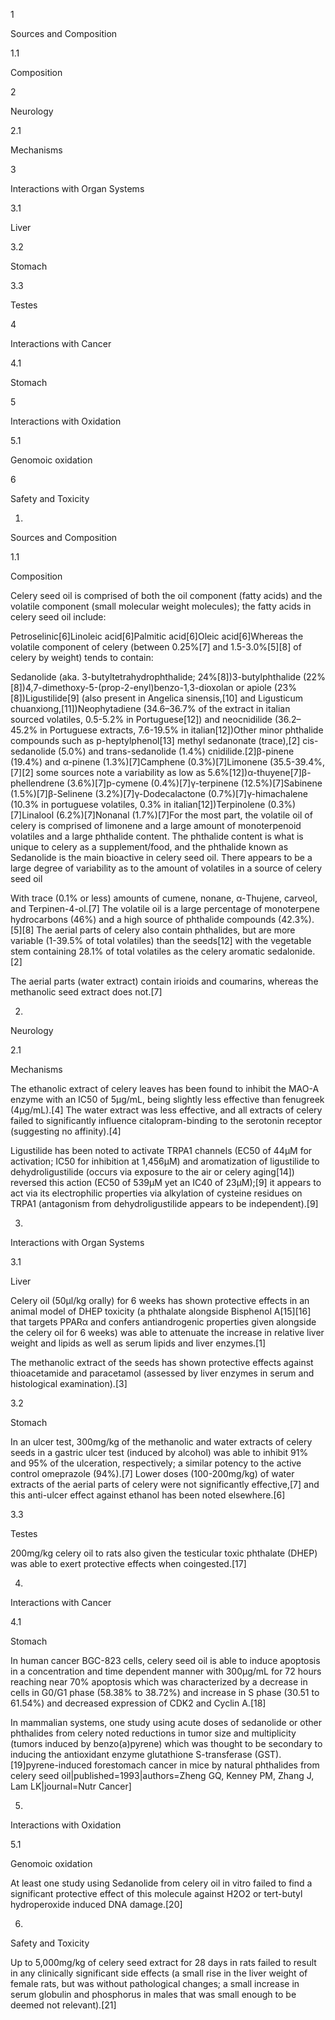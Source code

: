 1

Sources and Composition

1.1

Composition

2

Neurology

2.1

Mechanisms

3

Interactions with Organ Systems

3.1

Liver

3.2

Stomach

3.3

Testes

4

Interactions with Cancer

4.1

Stomach

5

Interactions with Oxidation

5.1

Genomoic oxidation

6

Safety and Toxicity

1.

Sources and Composition

1.1

Composition

Celery seed oil is comprised of both the oil component (fatty acids) and the volatile component (small molecular weight molecules); the fatty acids in celery seed oil include:

Petroselinic[6]Linoleic acid[6]Palmitic acid[6]Oleic acid[6]Whereas the volatile component of celery (between 0.25%[7] and 1.5-3.0%[5][8] of celery by weight) tends to contain:

Sedanolide (aka. 3-butyltetrahydrophthalide; 24%[8])3-butylphthalide (22%[8])4,7-dimethoxy-5-(prop-2-enyl)benzo-1,3-dioxolan or apiole (23%[8])Ligustilide[9] (also present in Angelica sinensis,[10] and Ligusticum chuanxiong,[11])Neophytadiene (34.6–36.7% of the extract in italian sourced volatiles, 0.5-5.2% in Portuguese[12]) and neocnidilide (36.2–45.2% in Portuguese extracts, 7.6-19.5% in italian[12])Other minor phthalide compounds such as p-heptylphenol[13] methyl sedanonate (trace),[2] cis-sedanolide (5.0%) and trans-sedanolide (1.4%) cnidilide.[2]β-pinene (19.4%) and α-pinene (1.3%)[7]Camphene (0.3%)[7]Limonene (35.5-39.4%,[7][2] some sources note a variability as low as 5.6%[12])α-thuyene[7]β-phellendrene (3.6%)[7]p-cymene (0.4%)[7]γ-terpinene (12.5%)[7]Sabinene (1.5%)[7]β-Selinene (3.2%)[7]γ-Dodecalactone (0.7%)[7]γ-himachalene (10.3% in portuguese volatiles, 0.3% in italian[12])Terpinolene (0.3%)[7]Linalool (6.2%)[7]Nonanal (1.7%)[7]For the most part, the volatile oil of celery is comprised of limonene and a large amount of monoterpenoid volatiles and a large phthalide content. The phthalide content is what is unique to celery as a supplement/food, and the phthalide known as Sedanolide is the main bioactive in celery seed oil. There appears to be a large degree of variability as to the amount of volatiles in a source of celery seed oil

With trace (0.1% or less) amounts of cumene, nonane, α-Thujene, carveol, and Terpinen-4-ol.[7] The volatile oil is a large percentage of monoterpene hydrocarbons (46%) and a high source of phthalide compounds (42.3%).[5][8] The aerial parts of celery also contain phthalides, but are more variable (1-39.5% of total volatiles) than the seeds[12] with the vegetable stem containing 28.1% of total volatiles as the celery aromatic sedalonide.[2]

The aerial parts (water extract) contain irioids and coumarins, whereas the methanolic seed extract does not.[7]

2.

Neurology

2.1

Mechanisms

The ethanolic extract of celery leaves has been found to inhibit the MAO-A enzyme with an IC50 of 5μg/mL, being slightly less effective than fenugreek (4μg/mL).[4] The water extract was less effective, and all extracts of celery failed to significantly influence citalopram-binding to the serotonin receptor (suggesting no affinity).[4]

Ligustilide has been noted to activate TRPA1 channels (EC50 of 44μM for activation; IC50 for inhibition at 1,456μM) and aromatization of ligustilide to dehydroligustilide (occurs via exposure to the air or celery aging[14]) reversed this action (EC50 of 539μM yet an IC40 of 23μM);[9] it appears to act via its electrophilic properties via alkylation of cysteine residues on TRPA1 (antagonism from dehydroligustilide appears to be independent).[9]

3.

Interactions with Organ Systems

3.1

Liver

Celery oil (50µl/kg orally) for 6 weeks has shown protective effects in an animal model of DHEP toxicity (a phthalate alongside Bisphenol A[15][16] that targets PPARα and confers antiandrogenic properties given alongside the celery oil for 6 weeks) was able to attenuate the increase in relative liver weight and lipids as well as serum lipids and liver enzymes.[1]

The methanolic extract of the seeds has shown protective effects against thioacetamide and paracetamol (assessed by liver enzymes in serum and histological examination).[3]

3.2

Stomach

In an ulcer test, 300mg/kg of the methanolic and water extracts of celery seeds in a gastric ulcer test (induced by alcohol) was able to inhibit 91% and 95% of the ulceration, respectively; a similar potency to the active control omeprazole (94%).[7] Lower doses (100-200mg/kg) of water extracts of the aerial parts of celery were not significantly effective,[7] and this anti-ulcer effect against ethanol has been noted elsewhere.[6]

3.3

Testes

200mg/kg celery oil to rats also given the testicular toxic phthalate (DHEP) was able to exert protective effects when coingested.[17]

4.

Interactions with Cancer

4.1

Stomach

In human cancer BGC-823 cells, celery seed oil is able to induce apoptosis in a concentration and time dependent manner with 300µg/mL for 72 hours reaching near 70% apoptosis which was characterized by a decrease in cells in G0/G1 phase (58.38% to 38.72%) and increase in S phase (30.51 to 61.54%) and decreased expression of CDK2 and Cyclin A.[18]

In mammalian systems, one study using acute doses of sedanolide or other phthalides from celery noted reductions in tumor size and multiplicity (tumors induced by benzo(a)pyrene) which was thought to be secondary to inducing the antioxidant enzyme glutathione S-transferase (GST).[19]pyrene-induced forestomach cancer in mice by natural phthalides from celery seed oil|published=1993|authors=Zheng GQ, Kenney PM, Zhang J, Lam LK|journal=Nutr Cancer]

5.

Interactions with Oxidation

5.1

Genomoic oxidation

At least one study using Sedanolide from celery oil in vitro failed to find a significant protective effect of this molecule against H2O2 or tert-butyl hydroperoxide induced DNA damage.[20]

6.

Safety and Toxicity

Up to 5,000mg/kg of celery seed extract for 28 days in rats failed to result in any clinically significant side effects (a small rise in the liver weight of female rats, but was without pathological changes; a small increase in serum globulin and phosphorus in males that was small enough to be deemed not relevant).[21]

